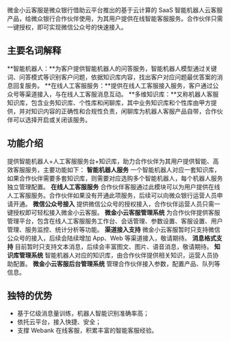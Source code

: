 微金小云客服是微众银行借助云平台推出的基于云计算的 SaaS 智能机器人云客服产品，给微众银行合作伙伴使用，为其用户提供在线智能客服服务。合作伙伴只需一键授权，即可实现微信公众号的快速接入。
## 主要名词解释
**智能机器人：**为客户提供智能机器人的问答服务，智能机器人模型通过关键词、问答模式等识别客户问题，依据知识库内容，找出客户对应问题最优答案的消息回复服务。
**在线人工客服服务：**提供在线人工客服接入服务，客户通过公众号等渠道接入，与在线人工客服消息互动。
**多维知识库：**又称机器人客服知识库，包含业务知识库、个性库和闲聊库，其中业务知识库和个性库由甲方提供，并对知识内容的正确性和合规性负责，闲聊库为机器人客服产品自带，合作伙伴可以选择开启或关闭该服务。
## 功能介绍
提供智能机器人+人工客服服务台+知识库，助力合作伙伴为其用户提供智能、高效客服服务，主要功能如下：
**智能机器人服务**
一个智能机器人对应一套知识库，如果合作伙伴需要多套知识库，则需要对应选购多个智能机器人，每个机器人服务独立管理配置。
**在线人工客服服务**
合作伙伴客服通过此模块可以为用户提供在线人工客服服务。合作伙伴如果没有开通此项服务，后续可以向微众银行运营人员申请开通。
**微信公众号接入**
提供微信公众号的授权接入，合作伙伴运营人员只需一键授权即可轻松接入微金小云客服。
**微金小云客服管理系统**
为合作伙伴提供客服管理平台，包含在线人工客服服务工作台、会话管理、参数设置、客服设置、用户管理、服务监控、统计分析等功能。
**渠道接入支持**
微金小云客服暂时只支持微信公众号的接入，后续会陆续增加 App、Web 等渠道接入，敬请期待。
**消息格式支持**
目前暂时只支持文本消息，后续会丰富图文、图片、语音消息，敬请期待。
**知识库管理系统**
智能机器人对应的知识库，由合作伙伴提供相关知识，运营人员协助配置。
**微金小云客服后台管理系统**
管理合作伙伴接入参数，配置产品、队列等信息。
## 独特的优势
- 基于亿级消息量训练，机器人智能识别准确率高；
- 依托云平台，接入快捷、安全；
- 支撑 Webank 在线客服，积累丰富的智能客服经验。
